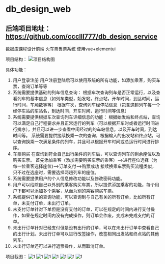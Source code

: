 # db_design_web
## 后端项目地址：https://github.com/ccclll777/db_design_service
数据库课程设计前端  火车票售票系统 使用vue+elementui

项目结构：
![项目结构图](https://github.com/ccclll777/db_design_web/blob/master/%E9%A1%B9%E7%9B%AE%E7%BB%93%E6%9E%84%E5%9B%BE.png)

具体功能：
1. 用户登录注册
	用户注册登陆后可以使用系统的所有功能，如添加乘客，购买车票，查询订单等等
1. 系统需要提供基础的列车信息查询：
	根据车次查询列车是否正常运行，以及查看列车的基本信息（如列车类型，始发站，终点站，开车时间，到达时间，运行时间，车厢数等等）
	根据车次，查询列车经停站信息（包含这趟列车每一个经停车站的车站名，到达时间，开车时间，运行时间等信息）
1. 系统需要提供根据车次查询列车详细信息的功能：
根据始发站和终点站，查询可以满足自己行程要求并且正常运行的列车（可以根据开车时或者运行时间进行排序），并且可以进一步查看中间经过的的车站信息，以及开车时间，到达时间等。
系统需要提供接续换乘一次的查询，根据输入的出发站和终点站，可以查询换乘一次满足条件的列车，并且可以根据开车时间或总运行时间进行排序。
1. 车票购买
在查询到符合自己出行条件的列车后，可以查询列车的剩余座位以及购买车票。
首先添加乘客（添加需要购买车票的乘客）——>进行座位选择（为每一位乘客选择座位)——>订单支付——>购票成功
接续换乘车票购买流程类似，只不过在选座时，需要选择两趟列车的座位。
1. 系统需要提供用户的个人信息修改功能以及修改密码功能。
1. 用户可以给除自己以外别的乘客购买车票，所以提供添加乘客的功能，每个用户下都可以添加多个乘客，从而为别的乘客购买车票。
1. 系统提供订单的查询功能，可以查询到与自己有关的所有订单，比如所有订单，未支付订单，未出行订单。
1. 未支付订单针对下单但是没有支付的订单，可以在规定的时间内进行支付操作，如果在规定时间内没有完成操作，则订单会作废，变成未完成支付的订单。
1. 未出行订单针对已经支付但是没有出行的订单，可以在未出行订单中查看自己的出行计划。未出行订单可以进行改签操作，改签相同出发站和终点站的其他列车。
1. 未出行订单还可以进行退票操作，从而取消订单。





项目截图：
![1](https://github.com/ccclll777/db_design_web/blob/master/%E5%88%97%E8%BD%A6%E4%BF%A1%E6%81%AF.png)
![1](https://github.com/ccclll777/db_design_web/blob/master/%E6%9F%A5%E8%AF%A2%E5%88%97%E8%BD%A6%E6%97%B6%E5%88%BB%E8%A1%A8.png)
![1](https://github.com/ccclll777/db_design_web/blob/master/%E5%88%97%E8%BD%A6%E6%9F%A5%E8%AF%A2.png)
![1](https://github.com/ccclll777/db_design_web/blob/master/%E6%8D%A2%E4%B9%98%E6%9F%A5%E8%AF%A2.png)
![1](https://github.com/ccclll777/db_design_web/blob/master/%E6%8D%A2%E4%B9%98%E8%BD%A6%E7%A5%A8%E6%9F%A5%E8%AF%A2.png)
![1](https://github.com/ccclll777/db_design_web/blob/master/%E9%80%89%E5%BA%A7.png)
![1](https://github.com/ccclll777/db_design_web/blob/master/B77130E5-B054-4C6B-856E-4A794DC66CEE%E5%88%97%E8%BD%A6%E6%9F%A5%E8%AF%A21.png)
